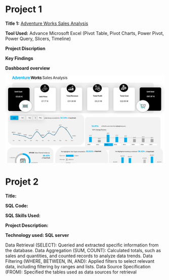 # Project 1

**Title 1:** [Adventure Works Sales Analysis](https://github.com/eocreates/eocreates.github.io/blob/main/Adventure%20Works.xlsx)

**Tool Used:** Advance Microsoft Excel (Pivot Table, Pivot Charts, Power Pivot, Power Query, Slicers, Timeline)

**Project Discription**

**Key Findings**

**Dashboard overview**

![Adv](Adv.png)


# Projet 2

**Title:**

**SQL Code:**

**SQL Skills Used:**

**Project Description:**

**Technology used: SQL server**


Data Retrieval (SELECT): Queried and extracted specific information from the database.
Data Aggregation (SUM, COUNT): Calculated totals, such as sales and quantities, and counted records to analyze data trends.
Data Filtering (WHERE, BETWEEN, IN, AND): Applied filters to select relevant data, including filtering by ranges and lists.
Data Source Specification (FROM): Specified the tables used as data sources for retrieval
